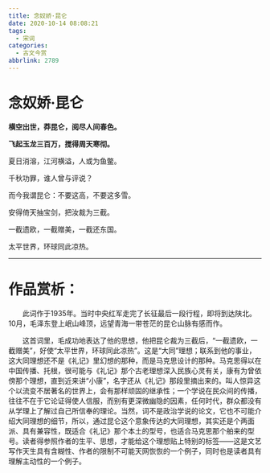 ```yaml
---
title: 念奴娇·昆仑
date: 2020-10-14 08:08:21
tags:
  - 宋词
categories:
  - 古文今赏
abbrlink: 2789
---
```




# 念奴娇·昆仑

__横空出世，莽昆仑，阅尽人间春色。__ 　　

__飞起玉龙三百万，搅得周天寒彻。__

夏日消溶，江河横溢，人或为鱼鳖。 　　

千秋功罪，谁人曾与评说？ 　　

而今我谓昆仑：不要这高，不要这多雪。 　　

安得倚天抽宝剑，把汝裁为三截。 　　

一截遗欧，一截赠美，一截还东国。 　　

太平世界，环球同此凉热。

***

# 作品赏析：

　　此词作于1935年。当时中央红军走完了长征最后一段行程，即将到达陕北。10月，毛泽东登上岷山峰顶，远望青海一带苍茫的昆仑山脉有感而作。

　　这首词里，毛成功地表达了他的思想，他把昆仑裁为三截后，“一截遗欧，一截赠美”，好使“太平世界，环球同此凉热”。这是“大同”理想；联系到他的事业，这大同理想还不是《礼记》里幻想的那种，而是马克思设计的那种。马克思得以在中国传播、托根，很可能与《礼记》那个古老理想深入民族心灵有关，康有为曾依傍那个理想，直到近来讲“小康”，名字还从《礼记》那段里摘出来的。叫人惊异这个以流变不居著名的世界上，会有那样顽固的继承性；一个学说在民众间的传播，往往不在于它论证得使人信服，而别有更深微幽隐的因素，任何时代，群众都没有从学理上了解过自己所信奉的理论。当然，词不是政治学说的论文，它也不可能介绍大同理想的细节，所以，通过昆仑这个意象传达的大同理想，其实还是个两面派、具有兼容性，既适合《礼记》那个本土的型号，也适合马克思那个舶来的型号。读者得参照作者的生平、思想，才能给这个理想贴上特别的标签——这是文艺写作天生具有含糊性、作者的限制不可能天网恢恢的一个例子，同时也是读者具有理解主动性的一个例子。